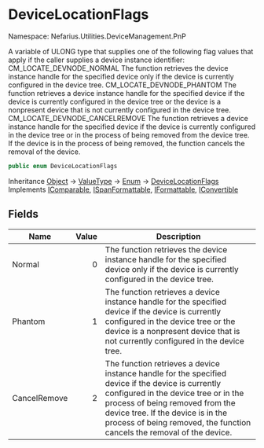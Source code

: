 # DeviceLocationFlags

Namespace: Nefarius.Utilities.DeviceManagement.PnP

A variable of ULONG type that supplies one of the following flag values that apply if the caller supplies a device
 instance identifier:
 CM_LOCATE_DEVNODE_NORMAL
 The function retrieves the device instance handle for the specified device only if the device is currently
 configured in the device tree.
 CM_LOCATE_DEVNODE_PHANTOM
 The function retrieves a device instance handle for the specified device if the device is currently configured in
 the device tree or the device is a nonpresent device that is not currently configured in the device tree.
 CM_LOCATE_DEVNODE_CANCELREMOVE
 The function retrieves a device instance handle for the specified device if the device is currently configured in
 the device tree or in the process of being removed from the device tree. If the device is in the process of being
 removed, the function cancels the removal of the device.

```csharp
public enum DeviceLocationFlags
```

Inheritance [Object](https://docs.microsoft.com/en-us/dotnet/api/system.object) → [ValueType](https://docs.microsoft.com/en-us/dotnet/api/system.valuetype) → [Enum](https://docs.microsoft.com/en-us/dotnet/api/system.enum) → [DeviceLocationFlags](./nefarius.utilities.devicemanagement.pnp.devicelocationflags.md)<br>
Implements [IComparable](https://docs.microsoft.com/en-us/dotnet/api/system.icomparable), [ISpanFormattable](https://docs.microsoft.com/en-us/dotnet/api/system.ispanformattable), [IFormattable](https://docs.microsoft.com/en-us/dotnet/api/system.iformattable), [IConvertible](https://docs.microsoft.com/en-us/dotnet/api/system.iconvertible)

## Fields

| Name | Value | Description |
| --- | --: | --- |
| Normal | 0 | The function retrieves the device instance handle for the specified device only if the device is currently configured in the device tree. |
| Phantom | 1 | The function retrieves a device instance handle for the specified device if the device is currently configured in the device tree or the device is a nonpresent device that is not currently configured in the device tree. |
| CancelRemove | 2 | The function retrieves a device instance handle for the specified device if the device is currently configured in the device tree or in the process of being removed from the device tree. If the device is in the process of being removed, the function cancels the removal of the device. |
